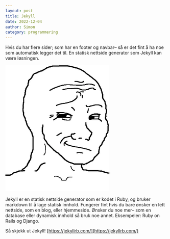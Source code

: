 ```yaml
---
layout: post
title: Jekyll
date: 2022-12-04
author: Simon 
category: programmering
---
```

Hvis du har flere sider; som har en footer og navbar– så er det fint å ha noe som automatisk legger det til. En statisk nettside generator som Jekyll kan være løsningen. 

![Wojak Smirk](/assets/images/webp/smirk.webp "Happy Wojak") 

Jekyll er en statisk nettside generator som er kodet i Ruby, og bruker markdown til å lage statisk innhold. Fungerer fint hvis du bare ønsker en lett nettside, som en blog, eller hjemmeside. Ønsker du noe mer– som en database eller dynamisk innhold så bruk noe annet. Eksempeler: Ruby on Rails og Django. 

Så skjekk ut Jekyll! [https://jekyllrb.com/](https://jekyllrb.com/)

